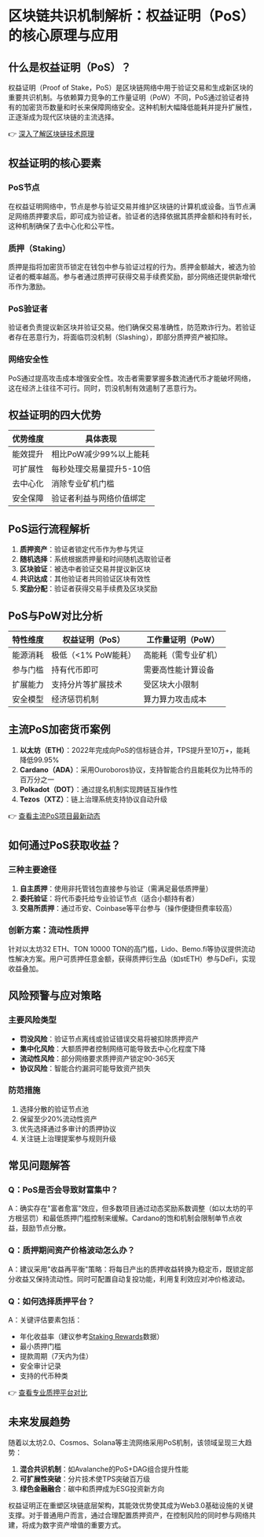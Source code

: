 # 区块链共识机制解析：权益证明（PoS）的核心原理与应用

## 什么是权益证明（PoS）？

权益证明（Proof of Stake，PoS）是区块链网络中用于验证交易和生成新区块的重要共识机制。与依赖算力竞争的工作量证明（PoW）不同，PoS通过验证者持有的加密货币数量和时长来保障网络安全。这种机制大幅降低能耗并提升扩展性，正逐渐成为现代区块链的主流选择。

👉 [深入了解区块链技术原理](https://bit.ly/okx_welcome)

## 权益证明的核心要素

### PoS节点
在权益证明网络中，节点是参与验证交易并维护区块链的计算机或设备。当节点满足网络质押要求后，即可成为验证者。验证者的选择依据其质押金额和持有时长，这种机制确保了去中心化和公平性。

### 质押（Staking）
质押是指将加密货币锁定在钱包中参与验证过程的行为。质押金额越大，被选为验证者的概率越高。参与者通过质押可获得交易手续费奖励，部分网络还提供新增代币作为激励。

### PoS验证者
验证者负责提议新区块并验证交易。他们确保交易准确性，防范欺诈行为。若验证者存在恶意行为，将面临罚没机制（Slashing），即部分质押资产被扣除。

### 网络安全性
PoS通过提高攻击成本增强安全性。攻击者需要掌握多数流通代币才能破坏网络，这在经济上往往不可行。同时，罚没机制有效遏制了恶意行为。

## 权益证明的四大优势

| 优势维度 | 具体表现 |
|---------|---------|
| 能效提升 | 相比PoW减少99%以上能耗 |
| 可扩展性 | 每秒处理交易量提升5-10倍 |
| 去中心化 | 消除专业矿机门槛 |
| 安全保障 | 验证者利益与网络价值绑定 |

## PoS运行流程解析

1. **质押资产**：验证者锁定代币作为参与凭证
2. **随机选择**：系统根据质押量和时间随机选取验证者
3. **区块验证**：被选中者验证交易并提议新区块
4. **共识达成**：其他验证者共同验证区块有效性
5. **奖励分配**：验证者获得交易手续费及区块奖励

## PoS与PoW对比分析

| 特性维度       | 权益证明（PoS）         | 工作量证明（PoW）         |
|---------------|------------------------|-------------------------|
| 能源消耗       | 极低（<1% PoW能耗）     | 高能耗（需专业矿机）     |
| 参与门槛       | 持有代币即可            | 需要高性能计算设备       |
| 扩展能力       | 支持分片等扩展技术       | 受区块大小限制           |
| 安全模型       | 经济惩罚机制            | 算力算力攻击成本         |

## 主流PoS加密货币案例

1. **以太坊（ETH）**：2022年完成向PoS的信标链合并，TPS提升至10万+，能耗降低99.95%
2. **Cardano（ADA）**：采用Ouroboros协议，支持智能合约且能耗仅为比特币的百万分之一
3. **Polkadot（DOT）**：通过提名机制实现跨链互操作性
4. **Tezos（XTZ）**：链上治理系统支持协议自动升级

👉 [查看主流PoS项目最新动态](https://bit.ly/okx_welcome)

## 如何通过PoS获取收益？

### 三种主要途径
1. **自主质押**：使用非托管钱包直接参与验证（需满足最低质押量）
2. **委托验证**：将代币委托给专业验证节点（适合小额持有者）
3. **交易所质押**：通过币安、Coinbase等平台参与（操作便捷但费率较高）

### 创新方案：流动性质押
针对以太坊32 ETH、TON 10000 TON的高门槛，Lido、Bemo.fi等协议提供流动性解决方案。用户可质押任意金额，获得质押衍生品（如stETH）参与DeFi，实现收益叠加。

## 风险预警与应对策略

### 主要风险类型
- **罚没风险**：验证节点离线或验证错误交易将被扣除质押资产
- **集中化风险**：大额质押者控制网络可能导致去中心化程度下降
- **流动性风险**：部分网络要求质押资产锁定90-365天
- **协议风险**：智能合约漏洞可能导致资产损失

### 防范措施
1. 选择分散的验证节点池
2. 保留至少20%流动性资产
3. 优先选择通过多审计的质押协议
4. 关注链上治理提案参与规则升级

## 常见问题解答

### Q：PoS是否会导致财富集中？
A：确实存在"富者愈富"效应，但多数项目通过动态奖励系数调整（如以太坊的平方根惩罚）和最低质押门槛控制来缓解。Cardano的饱和机制会限制单节点收益，鼓励节点分散。

### Q：质押期间资产价格波动怎么办？
A：建议采用"收益再平衡"策略：将每日产出的质押收益转换为稳定币，既锁定部分收益又保持流动性。同时可配置自动复投功能，利用复利效应对冲价格波动。

### Q：如何选择质押平台？
A：关键评估要素包括：
- 年化收益率（建议参考[Staking Rewards](https://www.stakingrewards.com/)数据）
- 最小质押门槛
- 提款周期（7天内为佳）
- 安全审计记录
- 支持的代币种类

👉 [查看专业质押平台对比](https://bit.ly/okx_welcome)

## 未来发展趋势

随着以太坊2.0、Cosmos、Solana等主流网络采用PoS机制，该领域呈现三大趋势：
1. **混合共识机制**：如Avalanche的PoS+DAG组合提升性能
2. **可扩展性突破**：分片技术使TPS突破百万级
3. **绿色金融融合**：碳中和质押成为ESG投资新方向

权益证明正在重塑区块链底层架构，其能效优势使其成为Web3.0基础设施的关键支撑。对于普通用户而言，通过合理配置质押资产，在控制风险的同时参与网络共建，将成为数字资产增值的重要方式。